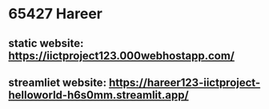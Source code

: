 # 65427 Hareer

## static website: https://iictproject123.000webhostapp.com/
## streamliet website: https://hareer123-iictproject-helloworld-h6s0mm.streamlit.app/
